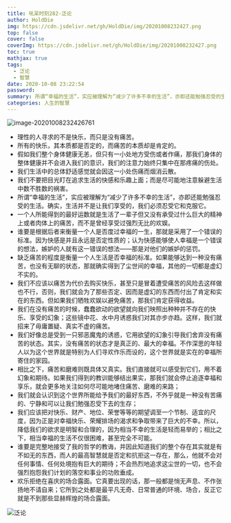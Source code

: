 ```yaml
---
title: 吼呆时刻282-泛论
author: HoldDie
img: https://cdn.jsdelivr.net/gh/HoldDie/img/20201008232427.png
top: false
cover: false
coverImg: https://cdn.jsdelivr.net/gh/HoldDie/img/20201008232427.png
toc: true
mathjax: true
tags:
  - 泛论
  - 智慧
date: 2020-10-08 23:22:54
password:
summary: 所谓“幸福的生活”，实应被理解为“减少了许多不幸的生活”，亦即还能勉强忍受的生活。确实，生活并不是让我们享受的，我们必须忍受它和克服它。
categories: 人生的智慧
---
```


![image-20201008232426761](https://cdn.jsdelivr.net/gh/HoldDie/img/20201008232427.png)

- 理性的人寻求的不是快乐，而只是没有痛苦。
- 所有的快乐，其本质都是否定的，而痛苦的本质却是肯定的。
- 假如我们整个身体健康无恙，但只有一小处地方受伤或者作痛，那我们身体的整体健康并不会进入我们的意识，我们的注意力始终只集中在那疼痛的伤处。
- 我们生活中的总体舒适感觉就会因这一小处伤痛而烟消云散。
- 我们不要把目光盯在追求生活的快感和乐趣上面；而是尽可能地注意躲避生活中数不胜数的祸害。
- 所谓“幸福的生活”，实应被理解为“减少了许多不幸的生活”，亦即还能勉强忍受的生活。确实，生活并不是让我们享受的，我们必须忍受它和克服它。
- 一个人所能得到的最好运数就是生活了一辈子但又没有承受过什么巨大的精神上或者肉体上的痛苦，而不是曾经享受过强烈无比的欢娱。
- 谁要是根据后者来衡量一个人是否度过幸福的一生，那就是采用了一个错误的标准。因为快感是并且永远是否定性质的；认为快感能够使人幸福是一个错误的想法，嫉妒的人就有这一错误的想法——那是对他们的嫉妒的惩罚。
- 缺乏痛苦的程度是衡量一个人生活是否幸福的标准。如果能够达到一种没有痛苦，也没有无聊的状态，那就确实得到了尘世间的幸福，其他的一切都是虚幻不实的。
- 我们不应该以痛苦为代价去购买快乐，甚至只是冒着遭受痛苦的风险去这样做也不行，否则，我们就会为了那些否定、因而是虚幻的东西而付出了肯定和实在的东西。但如果我们牺牲欢娱以避免痛苦，那我们肯定获得收益。
- 我们在没有痛苦的时候，蠢蠢欲动的欲望就向我们映照出种种并不存在的快乐、享受的幻象；这些镜中花、水中月诱惑我们对其亦步亦趋。这样，我们就招来了毋庸置疑、真实不虚的痛苦。
- 我们好像总是受到一只邪恶魔鬼的诱惑，它用欲望的幻象引导我们舍弃没有痛苦的状态。其实，没有痛苦的状态才是真正的、最大的幸福。不作深思的年轻人以为这个世界就是特别为人们寻欢作乐而设的，这个世界就是实在的幸福所寄住的家园。
- 相比之下，痛苦和磨难则既具体又真实。我们直接就可以感受到它们，用不着幻象和期待。如果我们得到的教训能够结出果实，那我们就会停止追逐幸福和享乐，就会更多地关注如何尽可能地堵住痛苦、磨难的来路；
- 我们就会认识到这个世界所能给予我们的最好东西，不外乎就是一种没有苦痛的、宁静和可以让我们勉强忍受下去的生存；
- 我们应该把对快乐、财产、地位、荣誉等等的期望调至一个节制、适宜的尺度，因为正是对幸福快乐、荣耀排场的渴求和争取带来了巨大的不幸。所以，降低我们的欲求是明智和合理的，因为相当不幸的生活是轻而易举的；相比之下，相当幸福的生活不仅很困难，甚至完全不可能。
- 谁要是完整地接受了我的哲学的教诲，并因此知道我们的整个存在其实就是有不如无的东西，而人的最高智慧就是否定和抗拒这一存在，那么，他就不会对任何事情、任何处境抱有巨大的期待；不会热烈地追求这尘世的一切，也不会强烈抱怨我们计划的落空和事业的功败垂成。
- 欢乐拒绝在喜庆的场合露面。它真要出现的话，那一般都是悄无声息、不作张扬地不请自来；它所到之处都是最平凡无奇、日常普通的环境、场合，反正它就是不到那些显赫辉煌的场合露面。

![泛论](https://cdn.jsdelivr.net/gh/HoldDie/img/20201008232523.png)